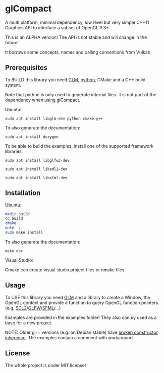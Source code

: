 # glCompact
A multi platform, minimal dependency, low level but very simple C++11 Graphics API to interface a subset of OpenGL 3.3+

This is an ALPHA version! The API is not stable and will change in the future!

It borrows some concepts, names and calling conventions from Vulkan.

## Prerequisites

To BUILD this library you need [GLM](https://github.com/g-truc/glm), [python](https://www.python.org), CMake and a C++ build system.

Note that python is only used to generate internal files. It is not part of the dependency when using glCompact.

Ubuntu:

```
sudo apt install libglm-dev python cmake g++
```

To also generate the documentation:

```
sudo apt install doxygen
```

To be able to build the examples, install one of the supported framework libraries:

```
sudo apt install libglfw3-dev
```

```
sudo apt install libsdl2-dev
```

```
sudo apt install libsfml-dev
```

## Installation

Ubuntu:

```sh
mkdir build
cd build
cmake ..
make -j
sudo make install
```

To also generate the documentation:

```
make doc
```

Visual Studio:

Cmake can create visual studio project files or nmake files.

## Usage

To USE this library you need [GLM](https://github.com/g-truc/glm) and a library to create a Window, the OpenGL context and provide a function to query OpenGL function pointers. (e.g. [SDL2](https://www.libsdl.org)/[GLFW](https://www.glfw.org/)/[SFML](https://www.sfml-dev.org/)/...)

Examples are provided in the examples folder! They also can by used as a base for a new project.

NOTE: Older g++ versions (e.g. on Debian stable) have [broken constructor inherence](https://bugzilla.redhat.com/show_bug.cgi?id=1419687).
The examples contain a comment with workaround.

## License

The whole project is under MIT license!

